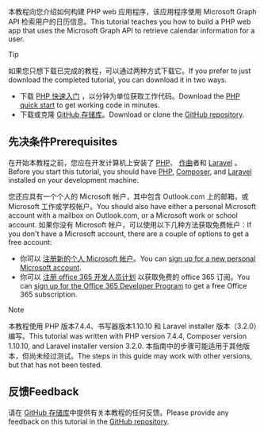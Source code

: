 <!-- markdownlint-disable MD002 MD041 -->

<span data-ttu-id="c717c-101">本教程向您介绍如何构建 PHP web 应用程序，该应用程序使用 Microsoft Graph API 检索用户的日历信息。</span><span class="sxs-lookup"><span data-stu-id="c717c-101">This tutorial teaches you how to build a PHP web app that uses the Microsoft Graph API to retrieve calendar information for a user.</span></span>

> [!TIP]
> <span data-ttu-id="c717c-102">如果您只想下载已完成的教程，可以通过两种方式下载它。</span><span class="sxs-lookup"><span data-stu-id="c717c-102">If you prefer to just download the completed tutorial, you can download it in two ways.</span></span>
>
> - <span data-ttu-id="c717c-103">下载 [PHP 快速入门](https://developer.microsoft.com/graph/quick-start?platform=option-php) ，以分钟为单位获取工作代码。</span><span class="sxs-lookup"><span data-stu-id="c717c-103">Download the [PHP quick start](https://developer.microsoft.com/graph/quick-start?platform=option-php) to get working code in minutes.</span></span>
> - <span data-ttu-id="c717c-104">下载或克隆 [GitHub 存储库](https://github.com/microsoftgraph/msgraph-training-phpapp)。</span><span class="sxs-lookup"><span data-stu-id="c717c-104">Download or clone the [GitHub repository](https://github.com/microsoftgraph/msgraph-training-phpapp).</span></span>

## <a name="prerequisites"></a><span data-ttu-id="c717c-105">先决条件</span><span class="sxs-lookup"><span data-stu-id="c717c-105">Prerequisites</span></span>

<span data-ttu-id="c717c-106">在开始本教程之前，您应在开发计算机上安装了 [PHP](http://php.net/downloads.php)、 [作曲](https://getcomposer.org/)者和 [Laravel](https://laravel.com/) 。</span><span class="sxs-lookup"><span data-stu-id="c717c-106">Before you start this tutorial, you should have [PHP](http://php.net/downloads.php), [Composer](https://getcomposer.org/), and [Laravel](https://laravel.com/) installed on your development machine.</span></span>

<span data-ttu-id="c717c-107">您还应具有一个个人的 Microsoft 帐户，其中包含 Outlook.com 上的邮箱，或 Microsoft 工作或学校帐户。</span><span class="sxs-lookup"><span data-stu-id="c717c-107">You should also have either a personal Microsoft account with a mailbox on Outlook.com, or a Microsoft work or school account.</span></span> <span data-ttu-id="c717c-108">如果你没有 Microsoft 帐户，可以使用以下几种方法获取免费帐户：</span><span class="sxs-lookup"><span data-stu-id="c717c-108">If you don't have a Microsoft account, there are a couple of options to get a free account:</span></span>

- <span data-ttu-id="c717c-109">你可以 [注册新的个人 Microsoft 帐户](https://signup.live.com/signup?wa=wsignin1.0&rpsnv=12&ct=1454618383&rver=6.4.6456.0&wp=MBI_SSL_SHARED&wreply=https://mail.live.com/default.aspx&id=64855&cbcxt=mai&bk=1454618383&uiflavor=web&uaid=b213a65b4fdc484382b6622b3ecaa547&mkt=E-US&lc=1033&lic=1)。</span><span class="sxs-lookup"><span data-stu-id="c717c-109">You can [sign up for a new personal Microsoft account](https://signup.live.com/signup?wa=wsignin1.0&rpsnv=12&ct=1454618383&rver=6.4.6456.0&wp=MBI_SSL_SHARED&wreply=https://mail.live.com/default.aspx&id=64855&cbcxt=mai&bk=1454618383&uiflavor=web&uaid=b213a65b4fdc484382b6622b3ecaa547&mkt=E-US&lc=1033&lic=1).</span></span>
- <span data-ttu-id="c717c-110">你可以 [注册 office 365 开发人员计划](https://developer.microsoft.com/office/dev-program) 以获取免费的 office 365 订阅。</span><span class="sxs-lookup"><span data-stu-id="c717c-110">You can [sign up for the Office 365 Developer Program](https://developer.microsoft.com/office/dev-program) to get a free Office 365 subscription.</span></span>

> [!NOTE]
> <span data-ttu-id="c717c-111">本教程使用 PHP 版本7.4.4、书写器版本1.10.10 和 Laravel installer 版本（3.2.0）编写。</span><span class="sxs-lookup"><span data-stu-id="c717c-111">This tutorial was written with PHP version 7.4.4, Composer version 1.10.10, and Laravel installer version 3.2.0.</span></span> <span data-ttu-id="c717c-112">本指南中的步骤可能适用于其他版本，但尚未经过测试。</span><span class="sxs-lookup"><span data-stu-id="c717c-112">The steps in this guide may work with other versions, but that has not been tested.</span></span>

## <a name="feedback"></a><span data-ttu-id="c717c-113">反馈</span><span class="sxs-lookup"><span data-stu-id="c717c-113">Feedback</span></span>

<span data-ttu-id="c717c-114">请在 [GitHub 存储库](https://github.com/microsoftgraph/msgraph-training-phpapp)中提供有关本教程的任何反馈。</span><span class="sxs-lookup"><span data-stu-id="c717c-114">Please provide any feedback on this tutorial in the [GitHub repository](https://github.com/microsoftgraph/msgraph-training-phpapp).</span></span>
